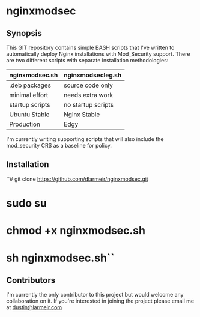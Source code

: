 # nginxmodsec 

## Synopsis

This GIT repository contains simple BASH scripts that I've written to automatically deploy Nginx installations with Mod_Security support.
There are two different scripts with separate installation methodologies:

nginxmodsec.sh  | nginxmodsecleg.sh
----------------|-------------------
.deb packages   | source code only
minimal effort  | needs extra work
startup scripts | no startup scripts
Ubuntu Stable   | Nginx Stable
Production	| Edgy

I'm currently writing supporting scripts that will also include the mod_security CRS as a baseline for policy.

## Installation 

``# git clone https://github.com/dlarmeir/nginxmodsec.git
  
  # sudo su
  
  # chmod +x nginxmodsec.sh
  
  # sh nginxmodsec.sh``

## Contributors

I'm currently the only contributor to this project but would welcome any collaboration on it. If you're interested in joining the project please email me at dustin@larmeir.com

